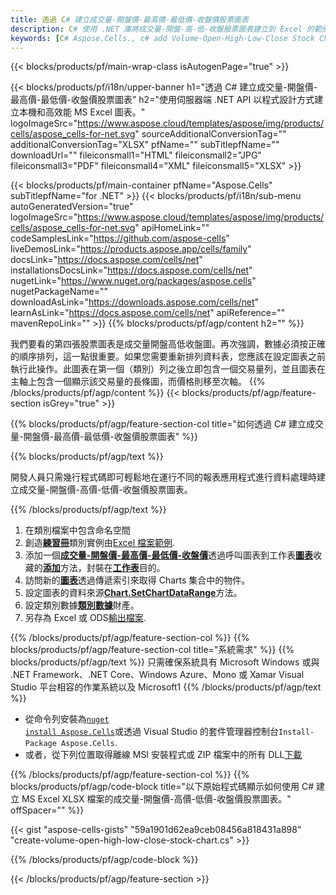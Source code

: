 ```yaml
---
title: 透過 C# 建立成交量-開盤價-最高價-最低價-收盤價股票圖表
description: C# 使用 .NET 庫將成交量-開盤-高-低-收盤股票圖表建立到 Excel 的範例程式碼。使用此代碼在 VB.NET、Asp.NET 或任何基於 .NET 的應用程式中建立 MS Excel 的成交量-開盤-高-低-收盤股票圖表。
keywords: [C# Aspose.Cells., c# add Volume-Open-High-Low-Close Stock Chart., c# insert Volume-Open-High-Low-Close Stock Chart., c# create Volume-Open-High-Low-Close Stock Chart]
---
```

{{< blocks/products/pf/main-wrap-class isAutogenPage="true" >}}

{{< blocks/products/pf/i18n/upper-banner h1="透過 C# 建立成交量-開盤價-最高價-最低價-收盤價股票圖表" h2="使用伺服器端 .NET API 以程式設計方式建立本機和高效能 MS Excel 圖表。" logoImageSrc="https://www.aspose.cloud/templates/aspose/img/products/cells/aspose_cells-for-net.svg" sourceAdditionalConversionTag="" additionalConversionTag="XLSX" pfName="" subTitlepfName="" downloadUrl="" fileiconsmall1="HTML" fileiconsmall2="JPG" fileiconsmall3="PDF" fileiconsmall4="XML" fileiconsmall5="XLSX" >}}

{{< blocks/products/pf/main-container pfName="Aspose.Cells" subTitlepfName="for .NET" >}}
{{< blocks/products/pf/i18n/sub-menu autoGeneratedVersion="true" logoImageSrc="https://www.aspose.cloud/templates/aspose/img/products/cells/aspose_cells-for-net.svg" apiHomeLink="" codeSamplesLink="https://github.com/aspose-cells" liveDemosLink="https://products.aspose.app/cells/family" docsLink="https://docs.aspose.com/cells/net" installationsDocsLink="https://docs.aspose.com/cells/net" nugetLink="https://www.nuget.org/packages/aspose.cells" nugetPackageName="" downloadAsLink="https://downloads.aspose.com/cells/net" learnAsLink="https://docs.aspose.com/cells/net" apiReference="" mavenRepoLink="" >}}
{{% blocks/products/pf/agp/content h2="" %}}

我們要看的第四張股票圖表是成交量開盤高低收盤圖。再次強調，數據必須按正確的順序排列，這一點很重要。如果您需要重新排列資料表，您應該在設定圖表之前執行此操作。此圖表在第一個（類別）列之後立即包含一個交易量列，並且圖表在主軸上包含一個顯示該交易量的長條圖，而價格則移至次軸。
{{% /blocks/products/pf/agp/content %}}
{{< blocks/products/pf/agp/feature-section isGrey="true" >}}

{{% blocks/products/pf/agp/feature-section-col title="如何透過 C# 建立成交量-開盤價-最高價-最低價-收盤價股票圖表" %}}

{{% blocks/products/pf/agp/text %}}

開發人員只需幾行程式碼即可輕鬆地在運行不同的報表應用程式進行資料處理時建立成交量-開盤價-高價-低價-收盤價股票圖表。

{{% /blocks/products/pf/agp/text %}}

1. 在類別檔案中包含命名空間
1. 創造[**練習冊**](https://reference.aspose.com/cells/net/aspose.cells/workbook)類別實例由[Excel 檔案範例](Volume-Open-High-Low-Close.xlsx).
1. 添加一個[**成交量-開盤價-最高價-最低價-收盤價**](https://reference.aspose.com/cells/net/aspose.cells.charts/charttype)透過呼叫圖表到工作表[**圖表**](https://reference.aspose.com/cells/net/aspose.cells.charts/chartcollection)收藏的[**添加**](https://reference.aspose.com/cells/net/aspose.cells.charts/chartcollection/methods/add)方法，封裝在[**工作表**](https://reference.aspose.com/cells/net/aspose.cells/worksheet)目的。
1. 訪問新的[**圖表**](https://reference.aspose.com/cells/net/aspose.cells.charts/chart)透過傳遞索引來取得 Charts 集合中的物件。
1. 設定圖表的資料來源[**Chart.SetChartDataRange**](https://reference.aspose.com/cells/net/aspose.cells.charts/chart/methods/setchartdatarange)方法。
1. 設定類別數據[**類別數據**](https://reference.aspose.com/cells/net/aspose.cells.charts/seriescollection/categorydata/)財產。
1. 另存為 Excel 或 ODS[輸出檔案](out.xlsx).

{{% /blocks/products/pf/agp/feature-section-col %}}
{{% blocks/products/pf/agp/feature-section-col title="系統需求" %}}
{{% blocks/products/pf/agp/text %}}
只需確保系統具有 Microsoft Windows 或與 .NET Framework、.NET Core、Windows Azure、Mono 或 Xamar Visual Studio 平台相容的作業系統以及 Microsoft1
{{% /blocks/products/pf/agp/text %}}
- 從命令列安裝為<code><a href="https://downloads.aspose.com/cells/net">nuget install Aspose.Cells</a></code>或透過 Visual Studio 的套件管理器控制台<code>Install-Package Aspose.Cells</code>.
- 或者，從下列位置取得離線 MSI 安裝程式或 ZIP 檔案中的所有 DLL<a href="https://downloads.aspose.com/cells/net">下載</a>

{{% /blocks/products/pf/agp/feature-section-col %}}
{{% blocks/products/pf/agp/code-block title="以下原始程式碼顯示如何使用 C# 建立 MS Excel XLSX 檔案的成交量-開盤價-高價-低價-收盤價股票圖表。" offSpacer="" %}}

{{< gist "aspose-cells-gists" "59a1901d62ea9ceb08456a818431a898" "create-volume-open-high-low-close-stock-chart.cs" >}}

{{% /blocks/products/pf/agp/code-block %}}

{{< /blocks/products/pf/agp/feature-section >}}

<!-- aboutfile Starts -->
